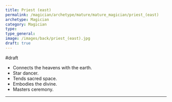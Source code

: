 ```yaml
---
title: Priest (east)
permalink: /magician/archetype/mature/mature_magician/priest_(east)
archetype: Magician
category: Magician
type: 
type_general: 
image: /images/back/priest_(east).jpg
draft: true
---
```

#draft   
- Connects the heavens with the earth.   
- Star dancer.   
- Tends sacred space.   
- Embodies the divine.   
- Masters ceremony. 
---
